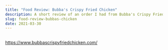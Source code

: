 ```yaml
---
title: "Food Review: Bubba's Crispy Fried Chicken"
description: A short review of an order I had from Bubba's Crispy Fried Chicken in Toronto.
slug: food-review-bubbas-chicken
date: 2021-03-30
---
```


## 

https://www.bubbascrispyfriedchicken.com/